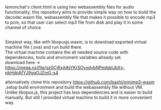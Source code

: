 lemonchat's client.html is using two webassembly files for audio functionality, this repository aims to provide simple way on how to build the decoder.wasm file, webassembly file that makes it possible to encode mp3 to pcm, so that user can select mp3 file from disk and play it in some channel of choice
<br>
<br>


Simplest way, like with libopusjs.wasm, is to download exported virtual machine file (.ova) and run build there. <br>
The virtual machine contains the all needed source code with dependencies, tools and enviroment variables already set. <br>
download here -> https://mega.nz/file/gz0CjRxA#sYKrSOyxdvbNPedsbIJbXy-pbHdpAfYJ9gqOJZmG-s4<br>



alternatively clone this repository https://github.com/bashi/minimp3-wasm ,setup build environment and build the webassembly file without VM. <br>
Unlike libopus.js, this project has less dependencies and is easier to build manually.
But still I provided virtual machine to build it in more convenient way.
